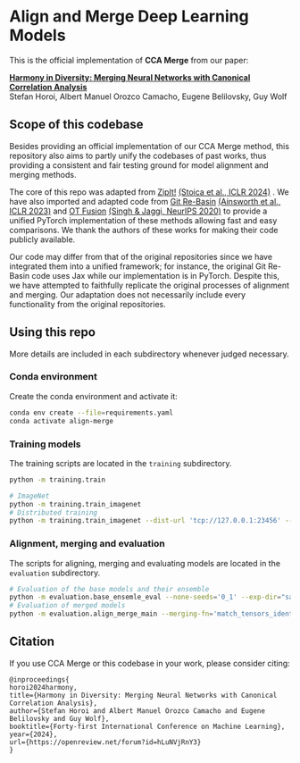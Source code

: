 # Align and Merge Deep Learning Models

This is the official implementation of **CCA Merge** from our paper:

**[Harmony in Diversity: Merging Neural Networks with Canonical Correlation Analysis](https://openreview.net/forum?id=hLuNVjRnY3)**  
Stefan Horoi, Albert Manuel Orozco Camacho, Eugene Belilovsky, Guy Wolf


## Scope of this codebase
Besides providing an official implementation of our CCA Merge method, this repository also aims to partly unify the codebases of past works, thus providing a consistent and fair testing ground for model alignment and merging methods.

The core of this repo was adapted from 
[ZipIt!](https://github.com/gstoica27/ZipIt) [(Stoica et al., ICLR 2024)](https://openreview.net/forum?id=LEYUkvdUhq)
. We have also imported and adapted code from 
[Git Re-Basin](https://github.com/samuela/git-re-basin) [(Ainsworth et al., ICLR 2023)](https://openreview.net/forum?id=CQsmMYmlP5T)
and
[OT Fusion](https://github.com/sidak/otfusion) [(Singh & Jaggi, NeurIPS 2020)](https://proceedings.neurips.cc/paper/2020/file/fb2697869f56484404c8ceee2985b01d-Review.html)
to provide a unified PyTorch implementation of these methods allowing fast and easy comparisons. We thank the authors of these works for making their code publicly available.

Our code may differ from that of the original repositories since we have integrated them into a unified framework; for instance, the original Git Re-Basin code uses Jax while our implementation is in PyTorch. Despite this, we have attempted to faithfully replicate the original processes of alignment and merging. Our adaptation does not necessarily include every functionality from the original repositories.


## Using this repo
More details are included in each subdirectory whenever judged necessary.

### Conda environment
Create the conda environment and activate it:
```bash
conda env create --file=requirements.yaml
conda activate align-merge
```

### Training models
The training scripts are located in the ``training`` subdirectory.
```bash
python -m training.train

# ImageNet
python -m training.train_imagenet
# Distributed training
python -m training.train_imagenet --dist-url 'tcp://127.0.0.1:23456' --multiprocessing-distributed --world-size 1 --rank 0
```

### Alignment, merging and evaluation
The scripts for aligning, merging and evaluating models are located in the ``evaluation`` subdirectory.
```bash
# Evaluation of the base models and their ensemble
python -m evaluation.base_ensemle_eval --none-seeds='0_1' --exp-dir="save_dir/cifar10_vgg11x1_logits/none_bs500"
# Evaluation of merged models
python -m evaluation.align_merge_main --merging-fn='match_tensors_identity' --none-seeds='0_1' --exp-dir="save_dir/cifar10_vgg11x1_logits/none_bs500"
```


## Citation
If you use CCA Merge or this codebase in your work, please consider citing:
```
@inproceedings{
horoi2024harmony,
title={Harmony in Diversity: Merging Neural Networks with Canonical Correlation Analysis},
author={Stefan Horoi and Albert Manuel Orozco Camacho and Eugene Belilovsky and Guy Wolf},
booktitle={Forty-first International Conference on Machine Learning},
year={2024},
url={https://openreview.net/forum?id=hLuNVjRnY3}
}
```


